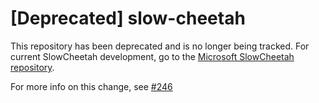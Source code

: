 [Deprecated] slow-cheetah
============

This repository has been deprecated and is no longer being tracked. For current SlowCheetah development, go to the [Microsoft SlowCheetah repository](https://github.com/Microsoft/slow-cheetah/). 

For more info on this change, see [#246](https://github.com/sayedihashimi/slow-cheetah/issues/246)
